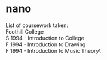 # nano
List of coursework taken:\
Foothill College\
S 1994 - Introduction to College\
F 1994 - Introduction to Drawing\
F 1994 - Introduction to Music Theory\

